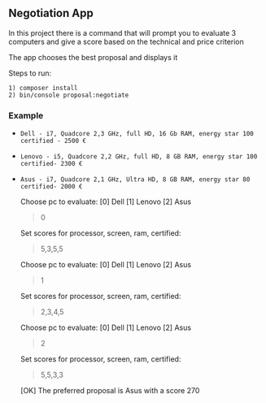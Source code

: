 ## Negotiation App

In this project there is a command that will prompt you to evaluate 
3 computers and give a score based on the technical and price criterion

The app chooses the best proposal and displays it 

Steps to run:

    1) composer install
    2) bin/console proposal:negotiate
    
### Example

 * `Dell - i7, Quadcore 2,3 GHz, full HD, 16 Gb RAM, energy star 100 certified - 2500 €`
 * `Lenovo - i5, Quadcore 2,2 GHz, full HD, 8 GB RAM, energy star 100 certified- 2300 €`
 * `Asus - i7, Quadcore 2,1 GHz, Ultra HD, 8 GB RAM, energy star 80 certified- 2000 €`

   Choose pc to evaluate:
    [0] Dell
    [1] Lenovo
    [2] Asus
   > 0
  
   Set scores for processor, screen, ram, certified:
   > 5,3,5,5
  
   Choose pc to evaluate:
    [0] Dell
    [1] Lenovo
    [2] Asus
   > 1
  
   Set scores for processor, screen, ram, certified:
   > 2,3,4,5
  
   Choose pc to evaluate:
    [0] Dell
    [1] Lenovo
    [2] Asus
   > 2
  
   Set scores for processor, screen, ram, certified:
   > 5,5,3,3
  
                                                                                                                          
   [OK] The preferred proposal is Asus  with a score 270
